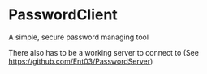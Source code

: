 # PasswordClient

A simple, secure password managing tool

There also has to be a working server to connect to (See https://github.com/Ent03/PasswordServer)
